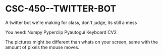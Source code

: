 # CSC-450--TWITTER-BOT
A twitter bot we're making for class, don't judge, its still a mess

You need:
Numpy
Pyperclip
Pyautogui
Keyboard
CV2

The pictures might be different than whats on your screen, same with the amount of pixels the mouse moves.
